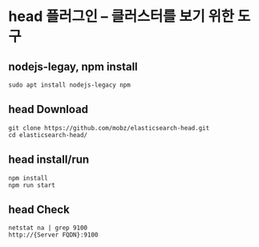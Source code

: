 # head 플러그인 – 클러스터를 보기 위한 도구

## nodejs-legay, npm install

    sudo apt install nodejs-legacy npm

## head Download

    git clone https://github.com/mobz/elasticsearch-head.git
    cd elasticsearch-head/
    
## head install/run

    npm install
    npm run start

## head Check
    
    netstat na | grep 9100
    http://{Server FQDN}:9100
